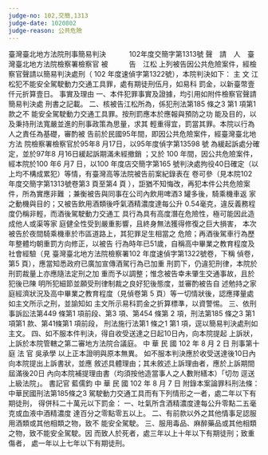 ```yaml
---
judge-no: 102,交簡,1313
judge-date: 1020802
judge-reason: 公共危險
---
```


臺灣臺北地方法院刑事簡易判決　　　 102年度交簡字第1313號
聲　請　人　臺灣臺北地方法院檢察署檢察官
被　　　告　江松
上列被告因公共危險案件，經檢察官聲請以簡易判決處刑（ 102
年度速偵字第1322號），本院判決如下：
    主      文
江松犯不能安全駕駛動力交通工具罪，處有期徒刑伍月，如易科
罰金，以新臺幣壹仟元折算壹日。
    事實及理由
一、本件犯罪事實及證據，均引用如附件檢察官聲請簡易判決處
    刑書之記載。
二、核被告江松所為，係犯刑法第185 條之3 第1 項第1 款之不
    能安全駕駛動力交通工具罪。按刑罰應本於應報與預防之功
    能及目的，以及秉持刑法寬嚴並進的刑事政策為思量，求其
    輕重得宜，罰當其罪。本院以行為人之責任為基礎，審酌被
    告前於民國95年間，即因公共危險案件，經臺灣臺北地方法
    院檢察署檢察官於95年8 月17日，以95年度偵字第13598 號
    為緩起訴處分確定，並於97年8 月16日緩起訴期滿未經撤銷
    ；又於 100 年間，因公共危險案件，經本院於100 年6 月7
    日，以100 年度店交簡字第165 號判決處拘役40日確定（以
    上均不構成累犯）等情，有臺灣高等法院被告前案紀錄表在
    卷可參（見本院102 年度交簡字第1313號卷第3 頁至第4 頁
    ），詎猶不知悔改，再犯本件公共危險案件，所為實應非難
    ；兼衡被告與同事在公司內飲用啤酒3 罐多後，騎乘機車返
    家之動機與目的；又被告飲用酒類後呼氣酒精濃度達每公升
    0.54毫克，違反義務程度仍稱非輕，而酒後駕駛動力交通工
    具行為具有高度潛在危險性，極可能因此造成他人或渠等家
    庭健全性受到嚴重影響，且終身無法獲得修復之巨大損害，
    本次被告於夜間騎乘機車於市區道路上，其犯罪足生相當之
    危險；再酒後駕車行為歷年整體均朝重罰方向修正，以被告
    行為時年已51歲，自稱高中畢業之教育程度及社會經驗（見
    臺灣臺北地方法院檢察署102 年度速偵字第1322號卷，下稱
    偵卷，第5 頁），應當知悉政府已廣加宣傳酒駕行為已加重
    刑罰下，仍違犯刑律，本院於刑罰裁量上亦應隨法定刑之加
    重而予以調整；惟念被告幸未肇生交通事故，且於犯後已陳
    明所犯細節並願受刑律制裁之良好犯後態度，並審酌被告自
    述勉持之家庭經濟狀況及高中畢業之教育程度（見偵卷第 5
    頁）等一切情狀後，認應擇量處如主文所示之刑，並諭知如
    主文所示易科罰金之折算標準，以資警惕。
三、依刑事訴訟法第449 條第1 項前段、第3 項、第454 條第 2
    項，刑法第185 條之3 第1 項第1 款、第41條第1 項前段，
    刑法施行法第1 條之1 第1 項，逕以簡易判決處刑如主文。
四、如不服本件判決，得自收受送達之日起10日內，向本院提起
    上訴狀，上訴於本院管轄之第二審地方法院合議庭。
中    華    民    國   102    年    8     月    2     日
                  刑事第十庭    法  官  吳承學
以上正本證明與原本無異。
如不服本判決應於收受送達後10日內向本院提出上訴書狀，並應
敘述具體理由；其未敘述上訴理由者，應於上訴期間屆滿後20日
內向本院補提理由書（均須按他造當事人之人數附繕本）「切勿
逕送上級法院」。
                                書記官  藍儒鈞
中    華    民    國   102    年    8     月    7     日
附錄本案論罪科刑法條：
中華民國刑法第185條之3
駕駛動力交通工具而有下列情形之一者，處二年以下有期徒刑，
得併科二十萬元以下罰金：
一、吐氣所含酒精濃度達每公升零點二五毫克或血液中酒精濃度
    達百分之零點零五以上。
二、有前款以外之其他情事足認服用酒類或其他相類之物，致不
    能安全駕駛。
三、服用毒品、麻醉藥品或其他相類之物，致不能安全駕駛。因
    而致人於死者，處三年以上十年以下有期徒刑；致重傷者，
    處一年以上七年以下有期徒刑。